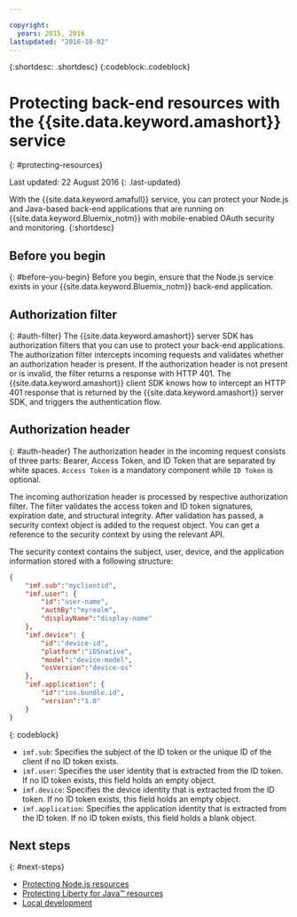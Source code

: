 ```yaml
---

copyright:
  years: 2015, 2016
lastupdated: "2016-10-02"
---
```


{:shortdesc: .shortdesc} {:codeblock:.codeblock}

# Protecting back-end resources with the {{site.data.keyword.amashort}} service
{: #protecting-resources}

Last updated: 22 August 2016
{: .last-updated}


With the {{site.data.keyword.amafull}} service, you can protect your Node.js and Java-based back-end applications that are running on {{site.data.keyword.Bluemix_notm}} with mobile-enabled OAuth security and monitoring. 
{:shortdesc}

## Before you begin
{: #before-you-begin}
Before you begin, ensure that the Node.js service exists in your {{site.data.keyword.Bluemix_notm}} back-end application.


## Authorization filter
{: #auth-filter}
The {{site.data.keyword.amashort}} server SDK has authorization filters that you can use to protect your back-end applications.  The authorization filter intercepts incoming requests and validates whether an authorization header is present. If the authorization header is not present or is invalid, the filter returns a response with HTTP 401. The {{site.data.keyword.amashort}} client SDK knows how to intercept an HTTP 401 response that is returned by the {{site.data.keyword.amashort}} server SDK, and triggers the authentication flow.
## Authorization header
{: #auth-header}
The authorization header in the incoming request consists of three parts: Bearer, Access Token, and ID Token that are separated by white spaces. `Access Token` is a mandatory component while `ID Token` is optional.

The incoming authorization header is processed by respective authorization filter. The filter validates the access token and ID token signatures, expiration date, and structural integrity. After validation has passed, a security context object is added to the request object. You can get a reference to the security context by using the relevant API.

The security context contains the subject, user, device, and the application information stored with a following structure:
```JSON
{
    "imf.sub":"myclientid",
    "imf.user": {
        "id":"user-name",
        "authBy":"myrealm",
        "displayName":"display-name"
    },
    "imf.device": {
        "id":"device-id",
        "platform":"iOSnative",
        "model":"device-model",
        "osVersion":"device-os"
    },
    "imf.application": {
        "id":"ios.bundle.id",
        "version":"1.0"
    }
}
```
{: codeblock}

* `imf.sub`: Specifies the subject of the ID token or the unique ID of the client if no ID token exists.
* `imf.user`: Specifies the user identity that is extracted from the ID token. If no ID token exists, this field holds an empty object.
* `imf.device`: Specifies the device identity that is extracted from the ID token. If no ID token exists, this field holds an empty object.
* `imf.application`: Specifies the application identity that is extracted from the ID token. If no ID token exists, this field holds a blank object.

## Next steps
{: #next-steps}
* [Protecting Node.js resources](protecting-resources-nodejs.html)
* [Protecting Liberty for Java&trade; resources](protecting-resources-java.html)
* [Local development](protecting-resources-local.html)
